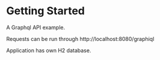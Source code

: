 # Getting Started

A Graphql API example. 

Requests can be run through http://localhost:8080/graphiql 

Application has own H2 database. 